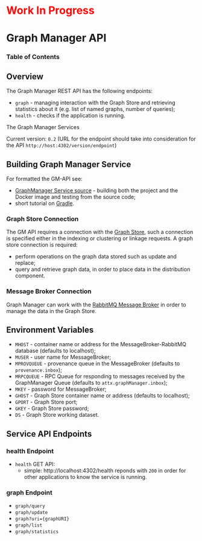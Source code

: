 <h1 style="color:red">Work In Progress</h1>

# Graph Manager API

### Table of Contents


## Overview

The Graph Manager REST API has the following endpoints:
* `graph` - managing interaction with the Graph Store and retrieving statistics about it (e.g. list of named graphs, number of queries);
* `health` - checks if the application is running.

The Graph Manager Services

Current version: `0.2` (URL for the endpoint should take into consideration for the API `http://host:4302/version/endpoint`)

## Building Graph Manager Service

For formatted the GM-API see:
* [GraphManager Service source](https://github.com/ATTX-project/graphmanager-service) - building both the project and the  Docker image and testing from the source code;
* short tutorial on [Gradle](Building-with-Gradle.md).

### Graph Store Connection

The GM API requires a connection with the [Graph Store](Graph-Store.md), such a connection is specified either in the indexing or clustering or linkage requests.
A graph store connection is required:
* perform operations on the graph data stored such as update and replace;
* query and retrieve graph data, in order to place data in the distribution component.

### Message Broker Connection

Graph Manager can work with the [RabbitMQ Message Broker](MessageBroker-RabbitMQ.md) in order to manage the data in the Graph Store.

## Environment Variables

* `MHOST` - container name or address for the MessageBroker-RabbitMQ database (defaults to localhost);
* `MUSER` - user name for MessageBroker;
* `MPROVQUEUE` - provenance queue in the MessageBroker (defaults to `provenance.inbox`);
* `MRPCQUEUE` - RPC Queue for responding to messages received by the GraphManager Queue (defaults to `attx.graphManager.inbox`);
* `MKEY` - password for MessageBroker;
* `GHOST` - Graph Store container name or address (defaults to localhost);
* `GPORT` - Graph Store port;
* `GKEY` - Graph Store password;
* `DS` - Graph Store working dataset.

## Service API Endpoints

### health Endpoint

* `health` GET API:
  * simple: http://localhost:4302/health reponds with `200` in order for other applications to know the service is running.

### graph Endpoint

* `graph/query`
* `graph/update`
* `graph?uri={graphURI}`
* `graph/list`
* `graph/statistics`
